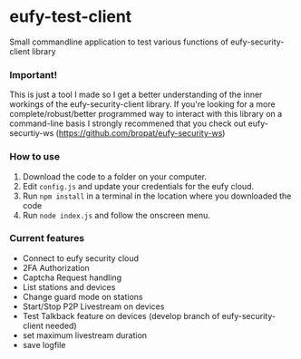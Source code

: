 # eufy-test-client
Small commandline application to test various functions of eufy-security-client library

### Important!

This is just a tool I made so I get a better understanding of the inner workings of the eufy-security-client library.
If you're looking for a more complete/robust/better programmed way to interact with this library on a command-line basis I strongly recommened that you check out eufy-securtiy-ws (https://github.com/bropat/eufy-security-ws)

### How to use

1. Download the code to a folder on your computer.
2. Edit `config.js` and update your credentials for the eufy cloud.
3. Run `npm install` in a terminal in the location where you downloaded the code
4. Run `node index.js` and follow the onscreen menu.

### Current features
- Connect to eufy security cloud
- 2FA Authorization
- Captcha Request handling
- List stations and devices
- Change guard mode on stations
- Start/Stop P2P Livestream on devices
- Test Talkback feature on devices (develop branch of eufy-security-client needed)
- set maximum livestream duration
- save logfile


